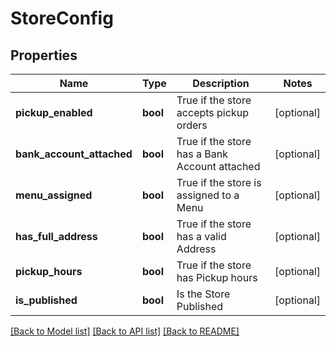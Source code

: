# StoreConfig

## Properties
Name | Type | Description | Notes
------------ | ------------- | ------------- | -------------
**pickup_enabled** | **bool** | True if the store accepts pickup orders | [optional] 
**bank_account_attached** | **bool** | True if the store has a Bank Account attached | [optional] 
**menu_assigned** | **bool** | True if the store is assigned to a Menu | [optional] 
**has_full_address** | **bool** | True if the store has a valid Address | [optional] 
**pickup_hours** | **bool** | True if the store has Pickup hours | [optional] 
**is_published** | **bool** | Is the Store Published | [optional] 

[[Back to Model list]](../README.md#documentation-for-models) [[Back to API list]](../README.md#documentation-for-api-endpoints) [[Back to README]](../README.md)



